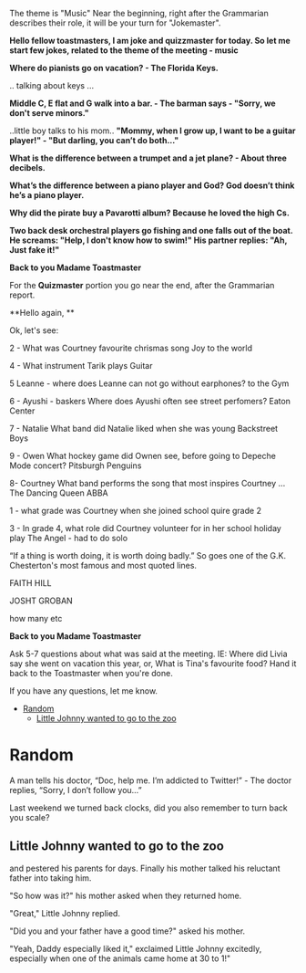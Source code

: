 

The theme is "Music"
Near the beginning, right after the Grammarian describes their role, it will be your turn for "Jokemaster".  


**Hello fellow toastmasters, I am joke and quizzmaster for today. So let me start few jokes, related to the theme of the meeting - music**

**Where do pianists go on vacation? - The Florida Keys.**

.. talking about keys ...

**Middle C, E flat and G walk into a bar. - The barman says - "Sorry, we don't serve minors."**

..little boy talks to his mom..
**"Mommy, when I grow up, I want to be a guitar player!" - "But darling, you can’t do both..."**

**What is the difference between a trumpet and a jet plane? - About three decibels.**

**What’s the difference between a piano player and God? God doesn’t think he’s a piano player.**

**Why did the pirate buy a Pavarotti album? Because he loved the high Cs.**

**Two back desk orchestral players go fishing and one falls out of the boat. He screams: "Help, I don't know how to swim!" His partner replies: "Ah, Just fake it!"**


**Back to you Madame Toastmaster**


For the **Quizmaster** portion you go near the end, after the Grammarian report.

**Hello again, **

Ok, let's see:


2 - What was Courtney favourite chrismas song
Joy to the world

4 - What instrument Tarik plays
Guitar

5 Leanne -  where does Leanne can not go without earphones?
to the Gym

6 - Ayushi - baskers
Where does Ayushi often see street perfomers?
Eaton Center

7 - Natalie
What band did Natalie liked when she was young 
Backstreet Boys

9 - Owen
What hockey game did Ownen see, before going to Depeche Mode concert?
Pitsburgh Penguins


8- Courtney
What band performs the song that most inspires Courtney ... The Dancing Queen
ABBA

1 - what grade was Courtney when she joined school quire
grade 2

3 - In grade 4, what role did Courtney volunteer for in her school holiday play
The Angel - had to do solo



“If a thing is worth doing, it is worth doing badly.” So goes one of the G.K. Chesterton's most famous and most quoted lines.

FAITH HILL

JOSHT GROBAN



how many 
etc


**Back to you Madame Toastmaster**

Ask 5-7 questions about what was said at the meeting.  IE:  Where did Livia say she went on vacation this year, or, What is Tina's favourite food?
Hand it back to the Toastmaster when you're done.

If you have any questions, let me know.


- [Random](#random)
  - [Little Johnny wanted to go to the zoo](#little-johnny-wanted-to-go-to-the-zoo)



# Random
 A man tells his doctor, “Doc, help me. I’m addicted to Twitter!” - The doctor replies, “Sorry, I don’t follow you…”

 Last weekend we turned back clocks, did you also remember to turn back you scale?

## Little Johnny wanted to go to the zoo
 and pestered his parents for days. Finally his mother talked his reluctant father into taking him.

"So how was it?" his mother asked when they returned home.

"Great," Little Johnny replied.

"Did you and your father have a good time?" asked his mother.

"Yeah, Daddy especially liked it," exclaimed Little Johnny excitedly, especially when one of the animals came home at 30 to 1!"



